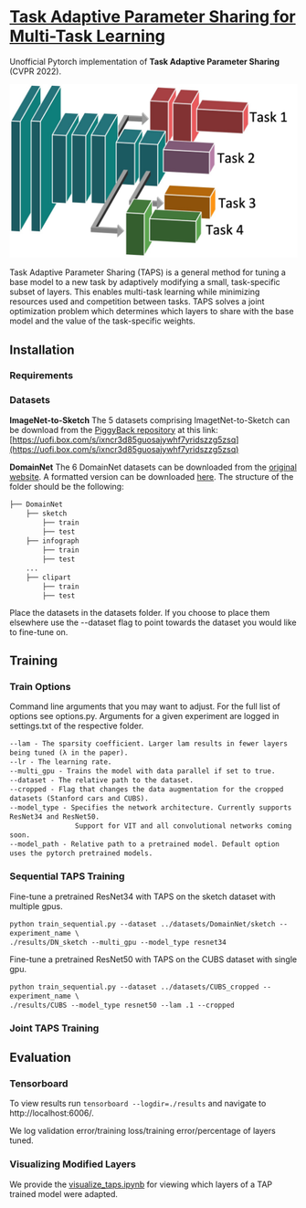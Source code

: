 # [Task Adaptive Parameter Sharing for Multi-Task Learning](https://arxiv.org/abs/2203.16708)

Unofficial Pytorch implementation of **Task Adaptive Parameter Sharing** (CVPR 2022). <br />


<p align="center">
<img src="./assets/teaser.jpg" width="512"/>
</p>

Task Adaptive Parameter Sharing (TAPS) is a general method for tuning a base model to a new task by adaptively modifying a small, task-specific subset of layers. This enables multi-task learning while minimizing resources used and competition between tasks. TAPS solves a joint optimization problem which determines which layers to share with the base model and the value of the task-specific weights.


## Installation

### Requirements

### Datasets

**ImageNet-to-Sketch**
The 5 datasets comprising ImagetNet-to-Sketch can be download from the [PiggyBack repository](https://github.com/arunmallya/piggyback) at this link: [https://uofi.box.com/s/ixncr3d85guosajywhf7yridszzg5zsq](https://uofi.box.com/s/ixncr3d85guosajywhf7yridszzg5zsq)

**DomainNet**
The 6 DomainNet datasets can be downloaded from the [original website](http://ai.bu.edu/M3SDA/). A formatted version can be downloaded [here](https://drive.google.com/file/d/1GYv-I7febM56xF7Jxdzyi1VZuwDbChd1/view?usp=sharing). The structure of the folder should be the following:
```
├── DomainNet
    ├── sketch
        ├── train
        ├── test
    ├── infograph
        ├── train
        ├── test
    ...
    ├── clipart
        ├── train
        ├── test
```

Place the datasets in the datasets folder. If you choose to place them elsewhere use the --dataset flag to point towards the dataset you would like to fine-tune on.





## Training

### Train Options
Command line arguments that you may want to adjust. For the full list of options see options.py. Arguments for a given experiment are logged in settings.txt of the respective folder.

```
--lam - The sparsity coefficient. Larger lam results in fewer layers being tuned (λ in the paper).
--lr - The learning rate.
--multi_gpu - Trains the model with data parallel if set to true.
--dataset - The relative path to the dataset.
--cropped - Flag that changes the data augmentation for the cropped datasets (Stanford cars and CUBS).
--model_type - Specifies the network architecture. Currently supports ResNet34 and ResNet50. 
                Support for VIT and all convolutional networks coming soon. 
--model_path - Relative path to a pretrained model. Default option uses the pytorch pretrained models.
```

### Sequential TAPS Training
Fine-tune a pretrained ResNet34 with TAPS on the sketch dataset with multiple gpus. 
```
python train_sequential.py --dataset ../datasets/DomainNet/sketch --experiment_name \
./results/DN_sketch --multi_gpu --model_type resnet34
```

Fine-tune a pretrained ResNet50 with TAPS on the CUBS dataset with single gpu. 
```
python train_sequential.py --dataset ../datasets/CUBS_cropped --experiment_name \
./results/CUBS --model_type resnet50 --lam .1 --cropped
```



### Joint TAPS Training


## Evaluation

### Tensorboard
To view results run ```tensorboard --logdir=./results``` and navigate to http://localhost:6006/.

We log validation error/training loss/training error/percentage of layers tuned.


### Visualizing Modified Layers

We provide the [visualize_taps.ipynb]() for viewing which layers of a TAP trained model were adapted.
